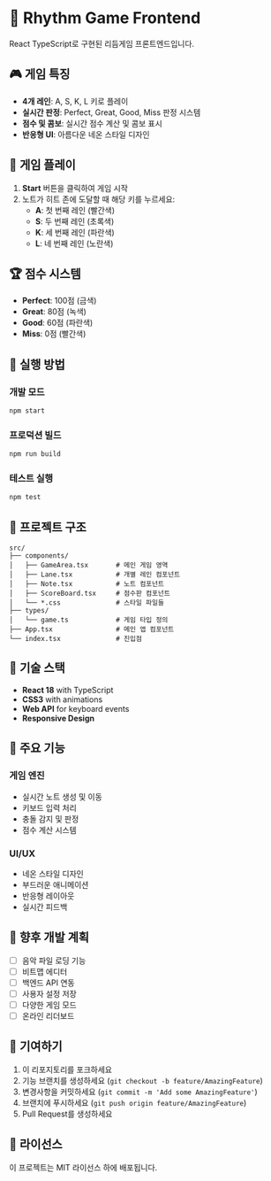 # 🎵 Rhythm Game Frontend

React TypeScript로 구현된 리듬게임 프론트엔드입니다.

## 🎮 게임 특징

- **4개 레인**: A, S, K, L 키로 플레이
- **실시간 판정**: Perfect, Great, Good, Miss 판정 시스템
- **점수 및 콤보**: 실시간 점수 계산 및 콤보 표시
- **반응형 UI**: 아름다운 네온 스타일 디자인

## 🎯 게임 플레이

1. **Start** 버튼을 클릭하여 게임 시작
2. 노트가 히트 존에 도달할 때 해당 키를 누르세요:
   - **A**: 첫 번째 레인 (빨간색)
   - **S**: 두 번째 레인 (초록색)
   - **K**: 세 번째 레인 (파란색)
   - **L**: 네 번째 레인 (노란색)

## 🏆 점수 시스템

- **Perfect**: 100점 (금색)
- **Great**: 80점 (녹색)
- **Good**: 60점 (파란색)
- **Miss**: 0점 (빨간색)

## 🚀 실행 방법

### 개발 모드
```bash
npm start
```

### 프로덕션 빌드
```bash
npm run build
```

### 테스트 실행
```bash
npm test
```

## 📁 프로젝트 구조

```
src/
├── components/
│   ├── GameArea.tsx       # 메인 게임 영역
│   ├── Lane.tsx           # 개별 레인 컴포넌트
│   ├── Note.tsx           # 노트 컴포넌트
│   ├── ScoreBoard.tsx     # 점수판 컴포넌트
│   └── *.css              # 스타일 파일들
├── types/
│   └── game.ts            # 게임 타입 정의
├── App.tsx                # 메인 앱 컴포넌트
└── index.tsx              # 진입점
```

## 🎨 기술 스택

- **React 18** with TypeScript
- **CSS3** with animations
- **Web API** for keyboard events
- **Responsive Design**

## 🔧 주요 기능

### 게임 엔진
- 실시간 노트 생성 및 이동
- 키보드 입력 처리
- 충돌 감지 및 판정
- 점수 계산 시스템

### UI/UX
- 네온 스타일 디자인
- 부드러운 애니메이션
- 반응형 레이아웃
- 실시간 피드백

## 🎵 향후 개발 계획

- [ ] 음악 파일 로딩 기능
- [ ] 비트맵 에디터
- [ ] 백엔드 API 연동
- [ ] 사용자 설정 저장
- [ ] 다양한 게임 모드
- [ ] 온라인 리더보드

## 🤝 기여하기

1. 이 리포지토리를 포크하세요
2. 기능 브랜치를 생성하세요 (`git checkout -b feature/AmazingFeature`)
3. 변경사항을 커밋하세요 (`git commit -m 'Add some AmazingFeature'`)
4. 브랜치에 푸시하세요 (`git push origin feature/AmazingFeature`)
5. Pull Request를 생성하세요

## 📝 라이선스

이 프로젝트는 MIT 라이선스 하에 배포됩니다.